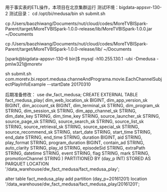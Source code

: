 用于事实表的ETL操作，本项目在北京集群运行
测试环境：bigdata-appsvr-130-2
测试目录：
cd /opt/bi/medusa/bin
sh submit.sh 


cp /Users/baozhiwang/Documents/nut/cloud/codes/MoreTVBISpark-Parent/target/MoreTVBISpark-1.0.0-release/lib/MoreTVBISpark-1.0.0.jar ~/Documents

cp /Users/baozhiwang/Documents/nut/cloud/codes/MoreTVBISpark-Parent/target/MoreTVBISpark-1.0.0-release/lib/ ~/Documents


[spark@bigdata-appsvr-130-6 bin]$ mysql -h10.255.130.1 -ubi -Dmedusa -pmlw321@moretv

sh submit.sh com.moretv.bi.report.medusa.channeAndPrograma.movie.EachChannelSubjectPlayInfoExample --startDate 20170310












后期准备修改：
use dw_fact_medusa;
CREATE EXTERNAL TABLE fact_medusa_play(
   dim_web_location_sk         BIGINT,
   dim_app_version_sk          BIGINT,
   dim_account_sk              BIGINT,
   dim_terminal_sk             STRING,
   dim_program_sk              STRING,
   dim_session_sk              STRING,
   dim_app_channel_sk          STRING,
   dim_date_key                STRING,
   dim_time_key                STRING,
   source_launcher_sk          STRING,
   source_page_sk              STRING,
   source_search_sk            STRING,
   source_list_sk              STRING,
   source_retrieval_sk         STRING,
   source_special_sk           STRING,
   source_recommend_sk         STRING,
   start_date                  STRING,
   start_time                  STRING,
   end_date                    STRING,
   end_time                    STRING,
   duration                    BIGINT,
   aid                         STRING,
   play_format                 STRING,
   program_duration            BIGINT,
   contain_ad                  STRING,
   auto_clarity                STRING,
   play_id                     STRING,
   episodeSid                  STRING,
   extraPath                   STRING,
   datetime                    STRING,
   event                       STRING,
   flag                        STRING,
   mark                        STRING,
   promotionChannel            STRING
  )
  PARTITIONED BY (day_p INT)
  STORED AS PARQUET
  LOCATION '/data_warehouse/dw_fact_medusa/fact_medusa_play';

  alter table fact_medusa_play add partition (day_p=20161201) location '/data_warehouse/dw_fact_medusa/fact_medusa_play/20161201';